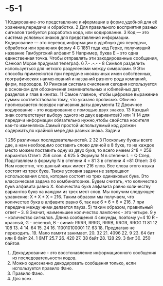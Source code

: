 # -5-1
1 Кодирование-это представление информации в форме,удобной для её хранение,передачи и обработки.
2 Для правильного восприятия разных сигналов требуется разработка кода, или кодирование.
3 Код — это система условных знаков для представления информации. Кодирование — это перевод информации в удобную для передачи, обработки или хранения форму
4 С 1851 года код Герке, получивший название Гамбургский алфавит
5  Например, буква Е – это одна единственная точка. Чтобы отправлять эти закодированные сообщения, Сэнюэл Морзе придумал телеграф.
6 
7.- .-.- -
8 Символ разделить изпользуеться для четкого разделенями между символами.
9  Эти способы применяются при передаче иноязычных имен собственных, географических наименований и названий разного рода компаний, фирм, пароходов.
10 Римская система счисления сегодня используется в основном для обозначения знаменательных и юбилейных дат, разделов и глав в книгах.
11 Самое главное, чтобы цифровое выражение суммы соответствовало тому, что указано прописью. Обычно прописывается порядок написания даты документа
12 Двоичное кодирование - это кодирование с помощью двух знаков.
13 Каждый знак соответствует выбору одного из двух вариантов(0 или 1)
14 для передачи информации  обязательно нужно,чтобы свойства носителя как-то изменялись.Самый простой используемый код должен содержать,по крайной мере,два разных знака.
Задачи

1 256 различных последовательностей.
2 32
3 Поскольку буквы всего две, а нам необходимо составить слово длиной в 8 букв, то на каждое место можем поставить одну из двух букв, то всего имеем 2^8 = 256 вариантов Ответ: 256 слов.
4 625
5 Формула N в степени L = Q След. Подставляем в формулу N в степени 4 = 81 3 в степени 4 =81 Ответ: 3
6 Нам известно, что данный язык имеет 216 слов. Все слова этого языка состоят из трех букв. Также условия задачи не запрещают использования слов, которые состоят из трех одинаковых букв. Это классическая задача по комбинаторике. Будем считать, что количество букв алфавита равно Х. Количество букв алфавита равно количеству вариантов букв на каждом из трех мест слов. Мы получим следующее уравнение: Х * Х * Х = 216. Таким образом мы получаем, что количество букв в алфавите равно 6, так как 6 * 6 * 6 = 216.
7 при передаче между ними делается пауза. 5) таким образом, правильный ответ – 3.
8 Значит, наименьшее количество лампочек - это четыре.
9 y - количество сигналов. Длина сообщения 4 секунды, поэтому y=4
10 R - красный, G - зеленый, B - синий: 
RRRR, RRRG, RRRB, RRGR, RRGG
11 81
12 108
13. 4
14. 64
15. 24
16. 110010100001
17. 63
18. Предлагаю не переходить.
19. Мало памяти занимает.
20. 32
21. 4096
22. 9
23. 64 бит или 8 байт
24. 1 6MT
25.7
26. 420
27. 38 байт
28. 128
29. 3 бит
30. 250 байтов
1. Декодирование - это восстонавление информационного сообщения из последовательности кодов.
2. Можно однозначно декодировать сообщения только, если используется правило Фано.
3. Правило Фано.
4. Для всех.
